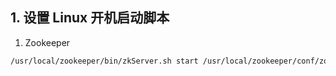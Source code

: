 ## 1. 设置 Linux 开机启动脚本

1. Zookeeper

```sh
/usr/local/zookeeper/bin/zkServer.sh start /usr/local/zookeeper/conf/zoo.cfg
```